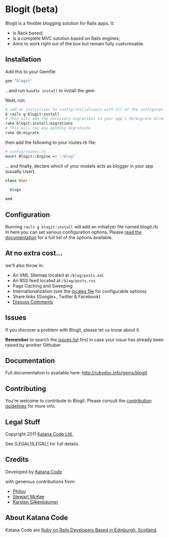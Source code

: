 # Blogit (beta)

Blogit is a flexible blogging solution for Rails apps. It:

* Is Rack based;
* Is a complete MVC solution based on Rails engines;
* Aims to work right out of the box but remain fully customisable.

## Installation

Add this to your Gemfile

``` ruby
gem "blogit"
```

...and run `bundle install` to install the gem.

Next, run:

``` bash
# add an initializer to config/initializers with all of the configuration options
$ rails g blogit:install
# This will add the necessary migrations to your app's db/migrate directory
rake blogit:install:migrations
# This will run any pending migrations
rake db:migrate
``` 
then add the following to your routes.rb file:

``` bash
# config/routes.rb
mount Blogit::Engine => "/blog"
```

... and finally, declare which of your models acts as blogger in your app (usually User).

``` ruby
class User
  
  blogs

end
```  

## Configuration

Running `rails g blogit:install` will add an initializer file named blogit.rb. In here
you can set various configuration options. Please [read the documentation](http://rubydoc.info/gems/blogit/Blogit/Configuration) for a full list of the options available.

## At no extra cost...

we'll also throw in:

* An XML Sitemap located at `/blog/posts.xml`
* An RSS feed located at `/blog/posts.rss`
* Page Caching and Sweeping
* Internationalization (see the [locales file](config/locales/en.yml) for configurable options)
* Share links (Google+, Twitter & Facebook)
* [Disquss Comments](http://disqus.com)

## Issues

If you discover a problem with Blogit, please let us know about it. 

**Remember** to search the [issues list](https://github.com/KatanaCode/blogit/issues) first in case your issue has already been raised
by another Githuber

## Documentation

Full documentation is available here: http://rubydoc.info/gems/blogit

## Contributing

You're welcome to contribute to Blogit. Please consult the [contribution guidelines](https://github.com/KatanaCode/blogit/wiki/Contributing) for more info.

## Legal Stuff

Copyright 2011 [Katana Code Ltd.](http://katanacode.com)

See (LEGAL)[LEGAL] for full details.

## Credits

Developed by [Katana Code](http://katanacode.com)

with generous contributions from:

* [Philou](https://github.com/philou)
* [Stewart McKee](https://github.com/stewartmckee)
* [Karsten Silkenbäumer](https://github.com/kassi)

## About Katana Code

Katana Code are [Ruby on Rails Developers Based in Edinburgh, Scotland](http://katanacode.com/ "Katana Code").
